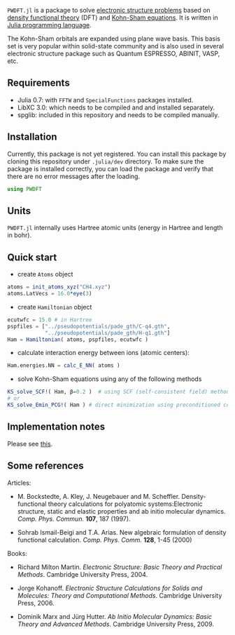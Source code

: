 `PWDFT.jl` is a package to solve
[electronic structure problems](https://en.wikipedia.org/wiki/Electronic_structure)
based on [density functional theory](https://en.wikipedia.org/wiki/Density_functional_theory)
(DFT) and [Kohn-Sham equations](https://en.wikipedia.org/wiki/Kohn%E2%80%93Sham_equations).
It is written in [Julia programming language](https://julialang.org).

The Kohn-Sham orbitals are expanded using plane wave basis. This basis set is
very popular within solid-state community and is also used in several electronic
structure package such as Quantum ESPRESSO, ABINIT, VASP, etc.

## Requirements

- Julia 0.7: with `FFTW` and `SpecialFunctions` packages installed.
- LibXC 3.0: which needs to be compiled and and installed separately.
- spglib: included in this repository and needs to be compiled manually.

## Installation

Currently, this package is not yet registered. You can install this package by
cloning this repository under `.julia/dev` directory.
To make sure the package is installed correctly, you can load the package
and verify that there are no error messages after the loading.

```julia
using PWDFT
```

## Units

`PWDFT.jl` internally uses Hartree atomic units
(energy in Hartree and length in bohr).

## Quick start

- create `Atoms` object

```julia
atoms = init_atoms_xyz("CH4.xyz")
atoms.LatVecs = 16.0*eye(3)
```

- create `Hamiltonian` object

```julia
ecutwfc = 15.0 # in Hartree
pspfiles = ["../pseudopotentials/pade_gth/C-q4.gth",
            "../pseudopotentials/pade_gth/H-q1.gth"]
Ham = Hamiltonian( atoms, pspfiles, ecutwfc )
```

- calculate interaction energy between ions (atomic centers):

```julia
Ham.energies.NN = calc_E_NN( atoms )
```

- solve Kohn-Sham equations using any of the following methods

```julia
KS_solve_SCF!( Ham, β=0.2 )  # using SCF (self-consistent field) method
# or
KS_solve_Emin_PCG!( Ham ) # direct minimization using preconditioned conjugate gradient
```

## Implementation notes

Please see [this](docs/ImplementationNotes.md).

## Some references

Articles:

- M. Bockstedte, A. Kley, J. Neugebauer and M. Scheffler. Density-functional theory
  calculations for polyatomic systems:Electronic structure, static and elastic properties
  and ab initio molecular dynamics. *Comp. Phys. Commun.* **107**, 187 (1997).

- Sohrab Ismail-Beigi and T.A. Arias. New algebraic formulation of density functional calculation.
  *Comp. Phys. Comm.* **128**, 1-45 (2000)


Books:

- Richard Milton Martin. *Electronic Structure: Basic Theory and Practical Methods*.
  Cambridge University Press, 2004.

- Jorge Kohanoff. *Electronic Structure Calculations for Solids and Molecules:
  Theory and Computational Methods*.
  Cambridge University Press, 2006.

- Dominik Marx and Jürg Hutter. *Ab Initio Molecular Dynamics: Basic Theory and
  Advanced Methods*. Cambridge University Press, 2009.
